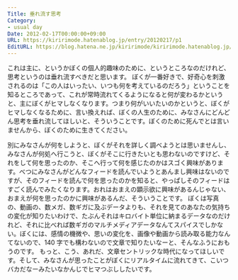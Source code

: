 ```yaml
---
Title: 垂れ流す思考
Category:
- usual day
Date: 2012-02-17T00:00:00+09:00
URL: https://kiririmode.hatenablog.jp/entry/20120217/p1
EditURL: https://blog.hatena.ne.jp/kiririmode/kiririmode.hatenablog.jp/atom/entry/8454420450078210413
---
```



これは主に、というかぼくの個人的趣味のために、というところなのだけれど、思考というのは垂れ流すべきだと思います。
ぼくが一番好きで、好奇心を刺激されるのは「この人はいったい、いつも何を考えているのだろう」ということを知るところであって、これが常時流れてくるようになると何が変わるかというと、主にぼくがヒマしなくなります。つまり何がいいたいのかというと、ぼくがヒマしなくなるために、言い換えれば、ぼくの人生のために、みなさんにどんどん思考を垂れ流してほしいと、そういうことです。ぼくのために死んでとは言いませんから、ぼくのために生きてください。

別にみなさんが何をしようと、ぼくがそれを詳しく調べようとは思いませんし、みなさんが何処へ行こうと、ぼくがそこに行きたいとも思わないのですけど、それをして何を思ったのか、そこへ行って何を感じたのかはスゴく興味があります。べつにみなさんがどんなフィードを読んでいようとあんまし興味はないのですが、そのフィードを読んで何を思ったのかを知ると、やっぱしそのフィードはすごく読んでみたくなります。おれはおまえの顕示欲に興味があるんじゃない、おまえが何を思ったのかに興味があるんだ、そういうことです。
ぼくは写真の、動画の、数メガ、数ギガに及ぶデータよりも、それを見てのあなたの気持ちの変化が知りたいわけで、たぶんそれはキロバイト単位に納まるデータなのだけれど、それに比べれば数ギガのマルチメディアデータなんてスパイスでしかない。ぼくには、感情の機微や、思いの変化を、画像や動画から読み取る能力なんてないので、140 字でも構わないので文章で知りたいなーと、そんなふうにおもうのです。
もっと、こう、あれだ、文章セントリックな時代になってほしいです。そして、みなさんが思ったことがぼくにリアルタイムに流れてきて、こいつバカだなーみたいなかんじでヒマつぶししたいです。
